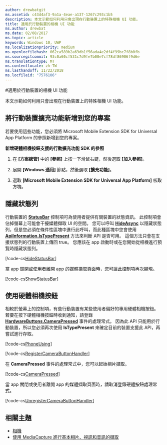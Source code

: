 ```yaml
---
author: drewbatgit
ms.assetid: c43d4af3-9a1a-4eae-a137-1267c293c1b5
description: 本文示範如何利用只會出現在行動裝置上的特殊相機 UI 功能。
title: 適用於行動裝置的相機 UI 功能
ms.author: drewbat
ms.date: 02/08/2017
ms.topic: article
keywords: Windows 10, UWP
ms.localizationpriority: medium
ms.openlocfilehash: 062ca589b2a63db1f56ada4e2df4f99bc7f8b0fb
ms.sourcegitcommit: 93c0a60cf531c7d9fe7b00e7cf78df86906f9d6e
ms.translationtype: MT
ms.contentlocale: zh-TW
ms.lasthandoff: 11/22/2018
ms.locfileid: "7576106"
---
```

#<a name="camera-ui-features-for-mobile-devices"></a>適用於行動裝置的相機 UI 功能

本文示範如何利用只會出現在行動裝置上的特殊相機 UI 功能。 

## <a name="add-the-mobile-extension-to-your-project"></a>將行動裝置擴充功能新增到您的專案 

若要使用這些功能，您必須將 Microsoft Mobile Extension SDK for Universal App Platform 的參照新增到您的專案。

**新增硬體相機按鈕支援的行動擴充功能 SDK 的參照**

1.  在 **\[方案總管\]** 中的 **\[參照\]** 上按一下滑鼠右鍵，然後選取 **\[加入參照\]**。

2.  展開 **\[Windows 通用\]** 節點，然後選取 **\[擴充功能\]**。

3.  選取 **\[Microsoft Mobile Extension SDK for Universal App Platform\]** 核取方塊。

## <a name="hide-the-status-bar"></a>隱藏狀態列

行動裝置的 [**StatusBar**](https://msdn.microsoft.com/library/windows/apps/dn633864) 控制項可為使用者提供有關裝置的狀態資訊。 此控制項會佔掉螢幕上可能會干擾媒體擷取 UI 的空間。 您可以呼叫 [**HideAsync**](https://msdn.microsoft.com/library/windows/apps/dn610339) 以隱藏狀態列，但是您必須在條件性區塊中進行此呼叫，而此種區塊中您會使用 [**ApiInformation.IsTypePresent**](https://msdn.microsoft.com/library/windows/apps/dn949016) 方法來判斷 API 是否可用。 這個方法只會在支援狀態列的行動裝置上傳回 true。 您應該在 app 啟動時或在您開始從相機進行預覽時隱藏狀態列。

[!code-cs[HideStatusBar](./code/BasicMediaCaptureWin10/cs/MainPage.xaml.cs#SnippetHideStatusBar)]

當 app 關閉或使用者離開 app 的媒體擷取頁面時，您可讓此控制項再次顯現。

[!code-cs[ShowStatusBar](./code/BasicMediaCaptureWin10/cs/MainPage.xaml.cs#SnippetShowStatusBar)]

## <a name="use-the-hardware-camera-button"></a>使用硬體相機按鈕

相較於螢幕上的控制項，有些行動裝置有某些使用者偏好的專用硬體相機按鈕。 若要在按下硬體相機按鈕時收到通知，請登錄 [**HardwareButtons.CameraPressed**](https://msdn.microsoft.com/library/windows/apps/dn653805) 事件的處理常式。 因為此 API 只能用於行動裝置，所以您必須再次使用 **IsTypePresent** 來確定目前的裝置支援此 API，再嘗試進行存取。

[!code-cs[PhoneUsing](./code/BasicMediaCaptureWin10/cs/MainPage.xaml.cs#SnippetPhoneUsing)]

[!code-cs[RegisterCameraButtonHandler](./code/BasicMediaCaptureWin10/cs/MainPage.xaml.cs#SnippetRegisterCameraButtonHandler)]

在 **CameraPressed** 事件的處理常式中，您可以起始相片擷取。

[!code-cs[CameraPressed](./code/BasicMediaCaptureWin10/cs/MainPage.xaml.cs#SnippetCameraPressed)]

當 app 關閉或使用者離開 app 的媒體擷取頁面時，請取消登錄硬體按鈕處理常式。

[!code-cs[UnregisterCameraButtonHandler](./code/BasicMediaCaptureWin10/cs/MainPage.xaml.cs#SnippetUnregisterCameraButtonHandler)]

## <a name="related-topics"></a>相關主題

* [相機](camera.md)
* [使用 MediaCapture 進行基本相片、視訊和音訊的擷取](basic-photo-video-and-audio-capture-with-MediaCapture.md)





